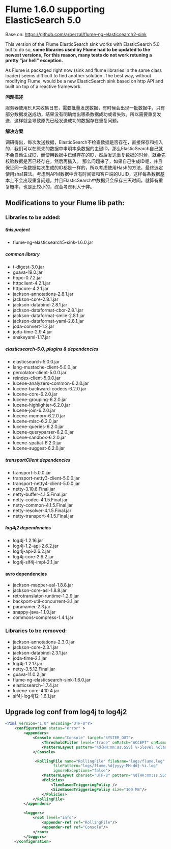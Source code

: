 # Flume 1.6.0 supporting ElasticSearch 5.0
Base on: https://github.com/arberzal/flume-ng-elasticsearch2-sink

This version of the Flume ElasticSearch sink works with ElasticSearch 5.0
but to do so, **some libraries used by Flume had to be updated to the newest
versions**,  **For this reason, many tests do not work retuning a pretty "jar
hell" exception.**

As Flume is packaged right now (sink and flume libraries in the  same class 
loader) seems difficult to find another solution. The best way, without
modifying Flume, would be a new ElasticSearch sink based on http API and 
built on top of a reactive framework.


**问题描述**

服务器使用ELK来收集日志，需要批量发送数据，有时候会出现一批数据中，只有部分数据发送成功，结果没有明确给出哪条数据成功或者失败。所以需要重复发送，这样就会导致原先已经发送成功的数据存在重复问题。

**解决方案**

调研得出，每次发送数据，ElasticSearch不检查数据是否存在，直接保存和插入的，我们可以在原先的数据中申明本条数据的主键ID，那么ElasticSearch自己就不会自动生成ID，而使用数据中已经存在的ID，然后发送重复数据的时候，就会先校验数据是否已经存在，然后再插入。
那么问题来了，如果自己生成ID呢，并且保证同一条数据每次生成的ID都是一样的，所以考虑使用Hash的方法，最终选定使用sha1算法。考虑到APM数据中含有时间错和客户端的UUID，这样每条数据基本上不会出现重复问题，并且ElasticSearch中数据只会保存三天时间，就算有重复概率，也是比较小的，综合考虑利大于弊。

## Modifications to your Flume lib path:
    
### Libraries to be added:
##### this project
- flume-ng-elasticsearch5-sink-1.6.0.jar

##### common library
- t-digest-3.0.jar
- guava-19.0.jar
- hppc-0.7.2.jar
- httpclient-4.2.1.jar
- httpcore-4.2.1.jar
- jackson-annotations-2.8.1.jar
- jackson-core-2.8.1.jar
- jackson-databind-2.8.1.jar
- jackson-dataformat-cbor-2.8.1.jar
- jackson-dataformat-smile-2.8.1.jar
- jackson-dataformat-yaml-2.8.1.jar
- joda-convert-1.2.jar
- joda-time-2.9.4.jar
- snakeyaml-1.17.jar

##### elasticsearch-5.0, plugins & dependencies
- elasticsearch-5.0.0.jar
- lang-mustache-client-5.0.0.jar
- percolator-client-5.0.0.jar
- reindex-client-5.0.0.jar
- lucene-analyzers-common-6.2.0.jar
- lucene-backward-codecs-6.2.0.jar
- lucene-core-6.2.0.jar
- lucene-grouping-6.2.0.jar
- lucene-highlighter-6.2.0.jar
- lucene-join-6.2.0.jar
- lucene-memory-6.2.0.jar
- lucene-misc-6.2.0.jar
- lucene-queries-6.2.0.jar
- lucene-queryparser-6.2.0.jar
- lucene-sandbox-6.2.0.jar
- lucene-spatial-6.2.0.jar
- lucene-suggest-6.2.0.jar

##### transportClient dependencies
- transport-5.0.0.jar
- transport-netty3-client-5.0.0.jar
- transport-netty4-client-5.0.0.jar
- netty-3.10.6.Final.jar
- netty-buffer-4.1.5.Final.jar
- netty-codec-4.1.5.Final.jar
- netty-common-4.1.5.Final.jar
- netty-resolver-4.1.5.Final.jar
- netty-transport-4.1.5.Final.jar

##### log4j2 dependencies
- log4j-1.2.16.jar
- log4j-1.2-api-2.6.2.jar
- log4j-api-2.6.2.jar
- log4j-core-2.6.2.jar
- log4j-slf4j-impl-2.1.jar

#### avro dependencies
- jackson-mapper-asl-1.8.8.jar
- jackson-core-asl-1.8.8.jar 
- retrotranslator-runtime-1.2.9.jar
- backport-util-concurrent-3.1.jar
- paranamer-2.3.jar
- snappy-java-1.1.0.jar
- commons-compress-1.4.1.jar

### Libraries to be removed:
- jackson-annotations-2.3.0.jar
- jackson-core-2.3.1.jar
- jackson-databind-2.3.1.jar
- joda-time-2.1.jar
- log4j-1.2.17.jar
- netty-3.5.12.Final.jar
- guava-11.0.2.jar
- flume-ng-elasticsearch-sink-1.6.0.jar
- elasticsearch-1.7.4.jar
- lucene-core-4.10.4.jar
- slf4j-log4j12-1.6.1.jar

## Upgrade log conf from log4j to log4j2
```xml
<?xml version="1.0" encoding="UTF-8"?>
    <configuration status="error" >
        <appenders>
            <Console name="Console" target="SYSTEM_OUT">
                <ThresholdFilter level="trace" onMatch="ACCEPT" onMismatch="DENY"/>
                <PatternLayout pattern="%d{HH:mm:ss.SSS} %-5level %class{36} %L %M - %msg%xEx%n"/>
            </Console>

             <RollingFile name="RollingFile" fileName="logs/flume.log"
                     filePattern="logs/flume.%d{yyyy-MM-dd}-%i.log"
                     ignoreExceptions="false">
                <PatternLayout charset="UTF-8" pattern="%d{HH:mm:ss.SSS} [%t] %-5level %logger{36} %L %M - %msg%xEx%n" />
                <Policies>
                    <TimeBasedTriggeringPolicy />
                    <SizeBasedTriggeringPolicy size="100 MB"/>
                </Policies>
            </RollingFile>
        </appenders>

        <loggers>
            <root level="info">
                <appender-ref ref="RollingFile"/>
                <appender-ref ref="Console"/>
            </root>
        </loggers>
    </configuration>
```
